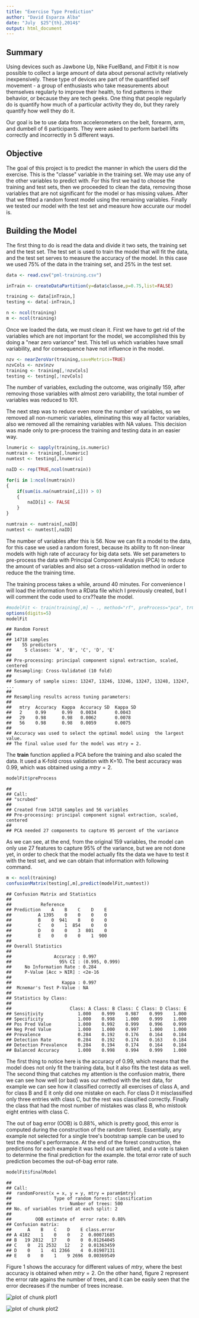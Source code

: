 ```yaml
---
title: "Exercise Type Prediction"
author: "David Esparza Alba"
date: "July  $25^{th},2014$"
output: html_document
---
```




## Summary

Using devices such as Jawbone Up, Nike FuelBand, and Fitbit it is now possible to collect a large amount of data about personal activity relatively inexpensively. These type of devices are part of the quantified self movement - a group of enthusiasts who take measurements about themselves regularly to improve their health, to find patterns in their behavior, or because they are tech geeks. One thing that people regularly do is quantify how much of a particular activity they do, but they rarely quantify how well they do it. 

Our goal is be to use data from accelerometers on the belt, forearm, arm, and dumbell of 6 participants. They were asked to perform barbell lifts correctly and incorrectly in 5 different ways. 

## Objective

The goal of this project is to predict the manner in which the users did the exercise. This is the "classe" variable in the training set. We may use any of the other variables to predict with. For this first we had to choose the training and test sets, then we proceeded to clean the data, removing those variables that are not significant for the model or has missing values. After that we fitted a random forest model using the remaining variables. Finally we tested our model with the test set and measure how accurate our model is.

## Building the Model

The first thing to do is read the data and divide it two sets, the training set and the test set. The test set is used to train the model that will fit the data, and the test set serves to measure the accuracy of the model. In this case we used 75% of the data in the training set, and 25% in the test set.


```r
data <- read.csv("pml-training.csv")

inTrain <- createDataPartition(y=data$classe,p=0.75,list=FALSE)

training <- data[inTrain,]
testing <- data[-inTrain,]

n <- ncol(training)
m <- ncol(training)
```

Once we loaded the data, we must clean it. First we have to get rid of the variables which are not important for the model, we accomplished this by doing a "near zero variance" test. This tell us which variables have small variability, and for consequence have not influence in the model.


```r
nzv <- nearZeroVar(training,saveMetrics=TRUE)
nzvCols <- nzv$nzv
training <- training[,!nzvCols]
testing <- testing[,!nzvCols]
```

The number of variables, excluding the outcome, was originally 159, after removing those variables with almost zero variability, the total number of variables was reduced to 101.

The next step was to reduce even more the number of variables, so we removed all non-numeric variables, eliminating this way all factor variables, also we removed all the remaining variables with NA values. This decision was made only to pre-process the training and testing data in an easier way.


```r
lnumeric <- sapply(training,is.numeric)
numtrain <- training[,lnumeric]
numtest <- testing[,lnumeric]

naID <- rep(TRUE,ncol(numtrain))

for(i in 1:ncol(numtrain))
{
    if(sum(is.na(numtrain[,i])) > 0)
    {
        naID[i] <- FALSE
    }
}

numtrain <- numtrain[,naID]
numtest <- numtest[,naID]
```

The number of variables after this is 56. Now we can fit a model to the data, for this case we used a random forest, because its ability to fit non-linear models with high rate of accuracy for big data sets. We set parameters to pre-process the data with Principal Component Analysis (PCA) to reduce the amount of variables and also set a cross-validation method in order to reduce the the training time.

The training process takes a while, around 40 minutes. For convenience I will load the information from a RData file which I previously created, but I will comment the code used to crx??eate the model.


```r
#modelFit <- train(training[,m] ~ ., method="rf", preProcess="pca", trControl=trainControl(method="cv"),data=numtrain)
options(digits=5)
modelFit
```

```
## Random Forest 
## 
## 14718 samples
##    55 predictors
##     5 classes: 'A', 'B', 'C', 'D', 'E' 
## 
## Pre-processing: principal component signal extraction, scaled, centered 
## Resampling: Cross-Validated (10 fold) 
## 
## Summary of sample sizes: 13247, 13246, 13246, 13247, 13248, 13247, ... 
## 
## Resampling results across tuning parameters:
## 
##   mtry  Accuracy  Kappa  Accuracy SD  Kappa SD
##   2     0.99      0.99   0.0034       0.0043  
##   29    0.98      0.98   0.0062       0.0078  
##   56    0.98      0.98   0.0059       0.0075  
## 
## Accuracy was used to select the optimal model using  the largest value.
## The final value used for the model was mtry = 2.
```

The **train** function applied a PCA before the training and also scaled the data. It used a K-fold cross validation with K=10. The best accuracy was 0.99, which was obtained using a $mtry=2$.


```r
modelFit$preProcess
```

```
## 
## Call:
## "scrubed"
## 
## Created from 14718 samples and 56 variables
## Pre-processing: principal component signal extraction, scaled, centered 
## 
## PCA needed 27 components to capture 95 percent of the variance
```

As we can see, at the end, from the original 159 variables, the model can only use 27 features to capture 95% of the variance, but we are not done yet, in order to check that the model actually fits the data we have to test it with the test set, and we can obtain that information with following command.


```r
m <- ncol(training)
confusionMatrix(testing[,m],predict(modelFit,numtest))
```

```
## Confusion Matrix and Statistics
## 
##           Reference
## Prediction    A    B    C    D    E
##          A 1395    0    0    0    0
##          B    0  941    8    0    0
##          C    0    1  854    0    0
##          D    0    0    3  801    0
##          E    0    0    0    1  900
## 
## Overall Statistics
##                                         
##                Accuracy : 0.997         
##                  95% CI : (0.995, 0.999)
##     No Information Rate : 0.284         
##     P-Value [Acc > NIR] : <2e-16        
##                                         
##                   Kappa : 0.997         
##  Mcnemar's Test P-Value : NA            
## 
## Statistics by Class:
## 
##                      Class: A Class: B Class: C Class: D Class: E
## Sensitivity             1.000    0.999    0.987    0.999    1.000
## Specificity             1.000    0.998    1.000    0.999    1.000
## Pos Pred Value          1.000    0.992    0.999    0.996    0.999
## Neg Pred Value          1.000    1.000    0.997    1.000    1.000
## Prevalence              0.284    0.192    0.176    0.164    0.184
## Detection Rate          0.284    0.192    0.174    0.163    0.184
## Detection Prevalence    0.284    0.194    0.174    0.164    0.184
## Balanced Accuracy       1.000    0.998    0.994    0.999    1.000
```

The first thing to notice here is the accuracy of 0.99, which means that the model does not only fit the training data, but it also fits the test data as well. The second thing that catches my attention is the confusion matrix, there we can see how well (or bad) was our method with the test data, for example we can see how it classified correctly all exercises of class A, and for class B and E it only did one mistake on each. For class D it misclassified only three entries with class C, but the rest was classified correctly. Finally the class that had the most number of mistakes was class B, who mistook eight entries with class C.

The out of bag error (OOB) is 0.88%, which is pretty good, this error is computed during the construction of the random forest. Essentially, any example not selected for a single tree's bootstrap sample can be used to test the model's performance. At the end of the forest construction, the predictions for each example it was held out are tallied, and a vote is taken to determine the final prediction for the example. the total error rate of such prediction becomes the out-of-bag error rate.


```r
modelFit$finalModel
```

```
## 
## Call:
##  randomForest(x = x, y = y, mtry = param$mtry) 
##                Type of random forest: classification
##                      Number of trees: 500
## No. of variables tried at each split: 2
## 
##         OOB estimate of  error rate: 0.88%
## Confusion matrix:
##      A    B    C    D    E class.error
## A 4182    1    0    0    2  0.00071685
## B   19 2812   17    0    0  0.01264045
## C    0   21 2532   12    2  0.01363459
## D    0    1   41 2366    4  0.01907131
## E    0    0    1    9 2696  0.00369549
```

Figure 1 shows the accuracy for different values of $mtry$, where the best accuracy is obtained when $mtry=2$. On the other hand, figure 2 represent the error rate agains the number of trees, and it can be easily seen that the error decreases if the number of trees increase.

![plot of chunk plot1](figure/plot1.png) 

![plot of chunk plot2](figure/plot2.png) 
